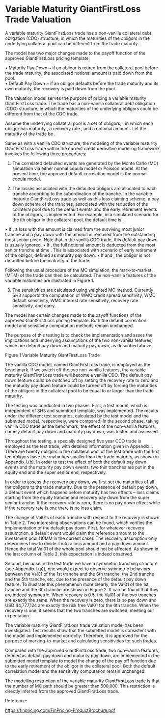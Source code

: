 # Variable Maturity GiantFirstLoss Trade Valuation


A variable maturity GiantFirstLoss trade has a non-vanilla collateral debt obligation (CDO) structure, in which the maturities of the obligors in the underlying collateral pool can be different from the trade maturity.

The model has two major changes made to the payoff function of the approved GiantFirstLoss pricing template:

•	Maturity Pay Down ~ if an obligor is retired from the collateral pool before the trade maturity, the associated notional amount is paid down from the pool.  
•	Default Pay Down ~ if an obligor defaults before the trade maturity and its own maturity, the recovery is paid down from the pool.

The valuation model serves the purpose of pricing a variable maturity GiantFirstLoss trade. The trade has a non-vanilla collateral debt obligation (CDO) structure, in which the maturities of the underlying obligors could be different from that of the CDO trade. 

Assume the underlying collateral pool is a set of obligors, , in which each obligor has maturity , a recovery rate , and a notional amount . Let the maturity of the trade be . 

Same as with a vanilla CDO structure, the modeling of the variable maturity GiantFirstLoss trade within the current credit derivative modeling framework involves the following three procedures:

1.	The correlated defaulted events are generated by the Monte Carlo (MC) simulation via either normal copula model or Poisson model. At the present time, the approved default correlation model is the normal copula model.

2.	The losses associated with the defaulted obligors are allocated to each tranche according to the subordination of the tranche. In the variable maturity GiantFirstLoss trade as well as this loss claiming scheme, a pay down scheme of the tranches, associated with the reduction of the collateral pool due to the default events and the early retirement events of the obligors, is implemented.  For example, in a simulated scenario for the ith obligor in the collateral pool, the default time is . 

•	If , a loss with the amount   is claimed from the surviving most junior tranche and a pay down with the amount   is removed from the outstanding most senior piece. Note that in the vanilla CDO trade, this default pay down is usually ignored. 
•	If , the full notional amount  is deducted from the most senior tranche at time . This is associated with scenario of early retirement of the obligor, defined as maturity pay down. 
•	If and , the obligor is not defaulted before the maturity of the trade.

Following the usual procedure of the MC simulation, the mark-to-market (MTM) of the trade can then be calculated. The non-vanilla features of the variable maturities are illustrated in Figure 1. 	

3.	The sensitivities are calculated using weighted MC method. Currently SH3 supports the computation of WMC credit spread sensitivity, WMC default sensitivity, WMC interest rate sensitivity, recovery rate sensitivity, and carry.

The model has certain changes made to the payoff functions of the approved GiantFirstLoss pricing template. Both the default correlation model and sensitivity computation methods remain unchanged. 

The purpose of this testing is to check the implementation and asses the implications and underlying assumptions of the two non-vanilla features, which are default pay down and maturity pay down, as described above. 


Figure 1  Variable Maturity GiantFirstLoss Trade


The vanilla CDO model, named GiantFirstLoss trade, is employed as the benchmark. If we switch off the two non-vanilla features, the variable maturity GiantFirstLoss trade will become a vanilla CDO. The default pay down feature could be switched off by setting the recovery rate to zero and the maturity pay down feature could be turned off by forcing the maturities of the obligors in the collateral pool to be equal to or larger than the trade maturity. 

The testing was conducted in two phases. First, a test model, which is independent of SH3 and submitted template, was implemented.   The results under the different test scenarios, calculated by the test model and the submitted model, respectively, were compared. In the second phase, taking vanilla CDO trade as the benchmark, the effect of the non-vanilla features, namely default pay down and maturity pay down, was tested and assessed. 

Throughout the testing, a specially designed five year CDO trade is employed as the test trade, with detailed information given in Appendix I.  There are twenty obligors in the collateral pool of the test trade with the first ten obligors have the maturities smaller than the trade maturity, as shown in Appendix I.(b). In order to test the effect of both the default pay down events and the maturity pay down events, two thin tranches are put in the equity end and the super senior end, respectively.

In order to assess the recovery pay down, we first set the maturities of all the obligors to the trade maturity. Due to the presence of default pay down, a default event which happens before maturity has two effects – loss claims starting from the equity tranche and recovery pay down from the super senior tranche. If the recovery rate is zero, there is no pay down effect while if the recovery rate is one there is no loss claim. 

The change of Val01s of each tranche with respect to the recovery is shown in Table 2. Two interesting observations can be found, which verifies the implementation of the default pay down. First, for whatever recovery assumption, a default event would claim the reference amount to the investment pool (10MM in the current case). The recovery assumption only determines how to divide it into a loss amount and a pay down amount. Hence the total Val01 of the whole pool should not be affected. As shown in the last column of Table 2, this expectation is indeed observed.

Second, because in the test trade we have a symmetric tranching structure (see Appendix I.(a)), one would expect to observe symmetric behaviors between the Val01 of the 1st tranche and the 6th tranche, the 2nd tranche and the 5th tranche, etc, due to the presence of the default pay down feature.  To illustrate this phenomenon more clearly, the Val01 of the 1st tranche and the 6th tranche are shown in Figure 2.  It can be found that they are indeed symmetric. When recovery is 0.5, the Val01 of the two tranches are exactly the same. When the recovery is zero, there is no pay down and USD 44,777,124 are exactly the risk free Val01 for the 6th tranche. When the recovery is one, it seems that the two tranches are switched, meeting our expectation.

The variable maturity GiantFirstLoss trade valuation model has been investigated. Test results show that the submitted model is consistent with the model and implemented correctly. Therefore, it is approved for the purpose of marking-to-market and calculating sensitivities for such trades.

Compared with the approved GiantFirstLoss trade, two non-vanilla features, defined as default pay down and maturity pay down, are implemented in the submitted model template to model the change of the pay off function due to the early retirement of the obligor in the collateral pool. Both the default correlation model and the sensitivity computation remain unchanged.  

The modelling restriction of the variable maturity GiantFirstLoss trade is that the number of MC path should be greater than 500,000. This restriction is directly inferred from the approved GiantFirstLoss trade.  

Reference:

https://finpricing.com/FinPricing-ProductBrochure.pdf

